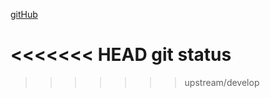 [gitHub](https://github.com/Pauatro/skylab-bootcamp-202004)

<<<<<<< HEAD
git status
=======
>>>>>>> upstream/develop
